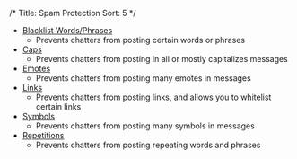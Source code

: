 /*
Title: Spam Protection
Sort: 5
*/

* [Blacklist Words/Phrases](https://docs.nightbot.tv/spam-protection/blacklist)
  - Prevents chatters from posting certain words or phrases
* [Caps](https://docs.nightbot.tv/spam-protection/caps)
  - Prevents chatters from posting in all or mostly capitalizes messages
* [Emotes](https://docs.nightbot.tv/spam-protection/emotes)
  - Prevents chatters from posting many emotes in messages
* [Links](https://docs.nightbot.tv/spam-protection/links)
  - Prevents chatters from posting links, and allows you to whitelist certain links
* [Symbols](https://docs.nightbot.tv/spam-protection/symbols)
  - Prevents chatters from posting many symbols in messages
* [Repetitions](https://docs.nightbot.tv/spam-protection/repetitions)
  - Prevents chatters from posting repeating words and phrases
